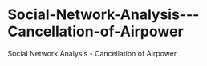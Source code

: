 # Social-Network-Analysis---Cancellation-of-Airpower
Social Network Analysis - Cancellation of Airpower

